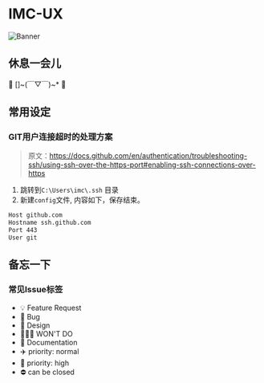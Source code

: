 # IMC-UX

![Banner](https://user-images.githubusercontent.com/12947776/274178530-186b0518-d0ba-47b6-ac6a-7644ccb9d8e5.png)

##  休息一会儿

🍕 []~(￣▽￣)~* 🍹

##  常用设定

### GIT用户连接超时的处理方案

> 原文：https://docs.github.com/en/authentication/troubleshooting-ssh/using-ssh-over-the-https-port#enabling-ssh-connections-over-https

1. 跳转到`C:\Users\imc\.ssh` 目录
2. 新建`config`文件, 内容如下，保存结束。
```bash
Host github.com
Hostname ssh.github.com
Port 443
User git
```
## 备忘一下

### 常见Issue标签

- 💡 Feature Request
- 🐛 Bug
- 🎨 Design
- 🙅🏻‍♀️ WON'T DO
- 📝 Documentation
- ✈️ priority: normal
- 🚀 priority: high
- ⛔️ can be closed
